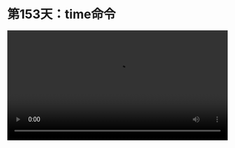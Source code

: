 # 第153天：time命令

<video width="100%" controls controlslist="nodownload nofullscreen noremoteplayback" disablePictureInPicture>
  <source src="https://api.keepwork.com/ts-storage/siteFiles/20078/raw#1615451927996session153 time命令.webm" type="video/webm">
  <source src="https://api.keepwork.com/ts-storage/siteFiles/20079/raw#1615451936953session153 time命令_small.mp4" type="video/mp4" />
   
  你的浏览器不支持播放
</video>

<style>
video::-webkit-media-controls-fullscreen-button {
    display: none;
}
</style>

### 字幕

我们来到项目ID为2423的世界。
我们今天学习使用time命令来控制当前的时间。
**time命令的第一个参数为-1到1之间的一个值。**
如果为0，则代表中午。
如果为+/-1，则代表晚上。
像这样。
如果为+/-0.5，则分别代表日出和傍晚。
像这样。
在这个代码方块中，我们看到这里用一个while循环和一个变量time不停地改变当前的时间。
具体来说，我们定义一个变量i，从1到120。
每一次我们用i除以120，也就是从0到1分成120份来逐渐增加。
再减去0.5，变量time就变成了一个+/-0.5之间的数值。
此时我们会执行命令/time，后面的参数为变量time。
后面的tip命令将变量time转换为小时，显示在屏幕上方。
这样，我们通过循环的方式，让cmd命令不断地执行，改变当前的时间。
我们运行一下，
可以看到时间在+/-0.5之间不停地改变。